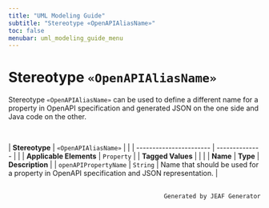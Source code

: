```yaml
---
title: "UML Modeling Guide"
subtitle: "Stereotype «OpenAPIAliasName»"
toc: false
menubar: uml_modeling_guide_menu
---
```


# Stereotype `«OpenAPIAliasName»`
Stereotype `«OpenAPIAliasName»` can be used to define a different name for a property in OpenAPI specification and generated JSON on the one side and Java code on the other.

<br>

| **Stereotype**          | `«OpenAPIAliasName»` | |
| ----------------------- | -------------- | |
| **Applicable Elements** | `Property`        |
| **Tagged Values**       |                       |                                                                                                                                                                                                          |
| **Name**                | **Type**              | **Description**                                                                                                                                                                                          |
| `openAPIPropertyName`   | `String` | Name that should be used for a property in OpenAPI specification and JSON representation. |



<br>

<div style="text-align: right"><code>Generated by JEAF Generator</code></div>

    